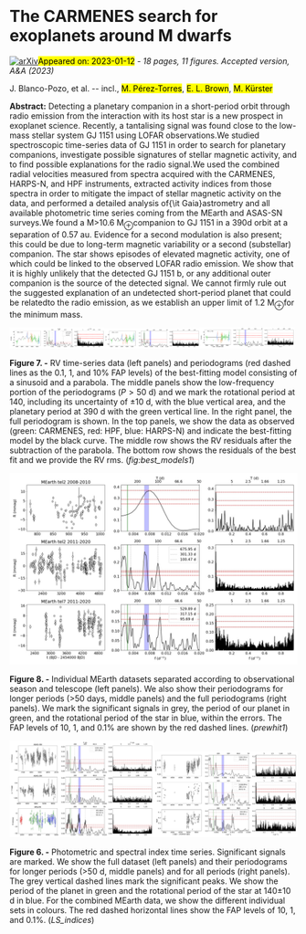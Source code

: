 <div class="macros" style="visibility:hidden;">
$\newcommand{\ensuremath}{}$
$\newcommand{\xspace}{}$
$\newcommand{\object}[1]{\texttt{#1}}$
$\newcommand{\farcs}{{.}''}$
$\newcommand{\farcm}{{.}'}$
$\newcommand{\arcsec}{''}$
$\newcommand{\arcmin}{'}$
$\newcommand{\ion}[2]{#1#2}$
$\newcommand{\textsc}[1]{\textrm{#1}}$
$\newcommand{\hl}[1]{\textrm{#1}}$
$\newcommand{\arraystretch}{1.0}$</div>

<div class="macros" style="visibility:hidden;">
$\newcommand{$\ensuremath$}{}$
$\newcommand{$\xspace$}{}$
$\newcommand{$\object$}[1]{\texttt{#1}}$
$\newcommand{$\farcs$}{{.}''}$
$\newcommand{$\farcm$}{{.}'}$
$\newcommand{$\arcsec$}{''}$
$\newcommand{$\arcmin$}{'}$
$\newcommand{$\ion$}[2]{#1#2}$
$\newcommand{$\textsc$}[1]{\textrm{#1}}$
$\newcommand{$\hl$}[1]{\textrm{#1}}$
$\newcommand{$\arraystretch$}{1.0}$</div>



<div id="title">

# The CARMENES search for exoplanets around M dwarfs

</div>
<div id="comments">

[![arXiv](https://img.shields.io/badge/arXiv-2301.04442-b31b1b.svg)](https://arxiv.org/abs/2301.04442)<mark>Appeared on: 2023-01-12</mark> - _18 pages, 11 figures. Accepted version, A&A (2023)_

</div>
<div id="authors">

J. Blanco-Pozo, et al. -- incl., <mark><mark>M. Pérez-Torres</mark></mark>, <mark><mark>E. L. Brown</mark></mark>, <mark><mark>M. Kürster</mark></mark>

</div>
<div id="abstract">

**Abstract:** Detecting a planetary companion in a short-period orbit through radio emission from the interaction with its host star is a new prospect in exoplanet science. Recently, a tantalising signal was found  close to the low-mass stellar system GJ 1151 using LOFAR observations.We studied spectroscopic time-series data of GJ 1151 in order to search for planetary companions, investigate possible signatures of stellar magnetic activity, and to find possible explanations for the radio signal.We used the combined radial velocities measured from spectra acquired with the CARMENES, HARPS-N, and HPF instruments, extracted activity indices from those spectra in order to mitigate the impact of stellar magnetic activity on the data, and performed a detailed analysis of{\it Gaia}astrometry and all available photometric time series coming from the MEarth and ASAS-SN surveys.We found a M$>$10.6 M$_{\oplus}$companion to GJ 1151 in a 390d orbit at a separation of 0.57 au. Evidence for a second modulation is also present; this could be due to long-term magnetic variability or a second (substellar) companion. The star shows episodes of elevated magnetic activity, one of which could be linked to the observed LOFAR radio emission. We show that it is highly unlikely that the detected GJ 1151 b, or any additional outer companion is the source of the detected signal. We cannot firmly rule out the suggested explanation of an undetected short-period planet that could be relatedto the radio emission,  as we establish an upper limit of 1.2 M$_{\oplus}$for the minimum mass.

</div>

<div id="div_fig1">

<img src="tmp_2301.04442/./pics/selection/Sin_Quad_LS_data_3_subplot.png" alt="Fig7.1" width="33%"/><img src="tmp_2301.04442/./pics/selection/p1_quad_res_quad_term_data_LS_no_label.png" alt="Fig7.2" width="33%"/><img src="tmp_2301.04442/./pics/selection/p1_quad_res_data_LS_no_label.png" alt="Fig7.3" width="33%"/>

**Figure 7. -** RV time-series data (left panels) and periodograms (red dashed lines as the 0.1, 1, and 10\% FAP levels) of the best-fitting model consisting of a sinusoid and a parabola. The middle panels show the low-frequency portion of the periodograms ($P>50$ d) and we mark the rotational period at 140,  including its uncertainty of $\pm$10 d, with the blue vertical area, and the planetary period at 390 d with the green vertical line. In the right panel, the full periodogram is shown. In the top panels, we show the data as observed (green: CARMENES, red: HPF, blue: HARPS-N) and indicate the best-fitting model by the black curve. The middle row shows the RV residuals after the subtraction of the parabola. The bottom row shows the residuals of the best fit and we provide the RV rms. (*fig:best_models1*)

</div>
<div id="div_fig2">

<img src="tmp_2301.04442/./pics/selection/LS_photometry_MEarth_individually.jpeg" alt="Fig8" width="100%"/>

**Figure 8. -** Individual MEarth datasets separated according to observational season and telescope (left panels). We also show  their periodograms for longer periods ($>$50 days, middle panels) and the full periodograms (right panels). We mark the significant signals in grey, the period of our planet in green, and the rotational period of the star in blue, within the errors. The FAP levels of 10, 1, and 0.1\% are shown by the red dashed lines. (*prewhit1*)

</div>
<div id="div_fig3">

<img src="tmp_2301.04442/./pics/selection/LS_photometry_selection.jpeg" alt="Fig6.1" width="50%"/><img src="tmp_2301.04442/./pics/selection/significant_indices_LS_1409.jpeg" alt="Fig6.2" width="50%"/>

**Figure 6. -** Photometric and spectral index time series. Significant signals are marked. We show the full dataset (left panels) and their periodograms for longer periods ($>$50 d, middle panels) and for all periods (right panels). The grey vertical dashed lines mark the significant peaks. We show the period of the planet  in green and the rotational period of the star at 140$\pm$10 d  in blue. For the combined MEarth data, we show the different individual sets in colours. The red dashed horizontal lines show the FAP levels of 10, 1, and 0.1\%. (*LS_indices*)

</div>